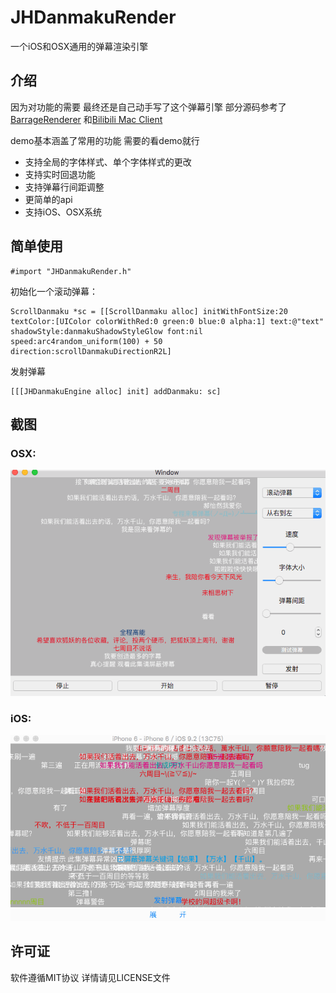 # JHDanmakuRender

一个iOS和OSX通用的弹幕渲染引擎


## 介绍
因为对功能的需要 最终还是自己动手写了这个弹幕引擎 部分源码参考了[BarrageRenderer](https://github.com/unash/BarrageRenderer) 和[Bilibili Mac Client](https://github.com/typcn/bilibili-mac-client) 

demo基本涵盖了常用的功能 需要的看demo就行

* 支持全局的字体样式、单个字体样式的更改
* 支持实时回退功能
* 支持弹幕行间距调整
* 更简单的api
* 支持iOS、OSX系统

## 简单使用
```
#import "JHDanmakuRender.h"
```
初始化一个滚动弹幕：
```
ScrollDanmaku *sc = [[ScrollDanmaku alloc] initWithFontSize:20 textColor:[UIColor colorWithRed:0 green:0 blue:0 alpha:1] text:@"text" shadowStyle:danmakuShadowStyleGlow font:nil speed:arc4random_uniform(100) + 50 direction:scrollDanmakuDirectionR2L]
```
发射弹幕
```
[[[JHDanmakuEngine alloc] init] addDanmaku: sc]
```

## 截图
### OSX:
![OSX](https://github.com/sunsx9316/JHDanmakuRender/blob/master/snapshot/osx.gif)

### iOS:
![iOS](https://github.com/sunsx9316/JHDanmakuRender/blob/master/snapshot/ios.gif)

## 许可证
软件遵循MIT协议 详情请见LICENSE文件
